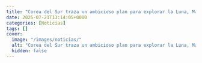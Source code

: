 ```yaml
---
title: "Corea del Sur traza un ambicioso plan para explorar la Luna, Marte y los asteroides"
date: 2025-07-21T13:14:05+0000
categories: [Noticias]
tags: []
cover:
  image: "/images/noticias/"
  alt: "Corea del Sur traza un ambicioso plan para explorar la Luna, Marte y los asteroides"
  hidden: false
---
```



